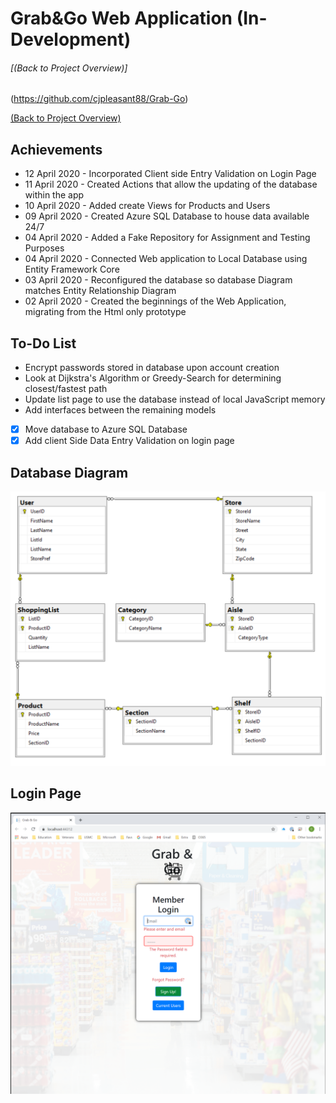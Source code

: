 # Grab&Go Web Application (In-Development) <h6>[(Back to Project Overview)]</h6>(https://github.com/cjpleasant88/Grab-Go)

[(Back to Project Overview)](https://github.com/cjpleasant88/Grab-Go)

## Achievements

- 12 April 2020 - Incorporated Client side Entry Validation on Login Page
- 11 April 2020 - Created Actions that allow the updating of the database within the app
- 10 April 2020 - Added create Views for Products and Users
- 09 April 2020 - Created Azure SQL Database to house data available 24/7
- 04 April 2020 - Added a Fake Repository for Assignment and Testing Purposes
- 04 April 2020 - Connected Web application to Local Database using Entity Framework Core
- 03 April 2020 - Reconfigured the database so database Diagram matches Entity Relationship Diagram
- 02 April 2020 - Created the beginnings of the Web Application, migrating from the Html only prototype

## To-Do List

- Encrypt passwords stored in database upon account creation
- Look at Dijkstra's Algorithm or Greedy-Search for determining closest/fastest path
- Update list page to use the database instead of local JavaScript memory
- Add interfaces between the remaining models
- [x] Move database to Azure SQL Database
- [x] Add client Side Data Entry Validation on login page

 ## Database Diagram
 ![Database Diagram](https://github.com/cjpleasant88/Grab-Go/blob/master/Assets/Database%20Diagram.PNG)



## Login Page

![Login Page](https://github.com/cjpleasant88/Grab-Go/blob/master/GrabAndGo/Assets/20200412loginpage.PNG)
